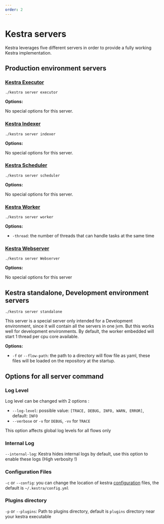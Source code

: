 ```yaml
---
order: 2
---
```

# Kestra servers 
Kestra leverages five different servers in order to provide a fully working Kestra implementation.

## Production environment servers


### [Kestra Executor](../../architecture#executor) 

`./kestra server executor`

**Options:**

No special options for this server.

### [Kestra Indexer](../../architecture#indexer)

`./kestra server indexer`

**Options:**

No special options for this server.

### [Kestra Scheduler](../../architecture#scheduler)

`./kestra server scheduler`

**Options:**

No special options for this server.

### [Kestra Worker](../../architecture#worker)

`./kestra server worker`

**Options:**

* `-thread`: the number of threads that can handle tasks at the same time

### [Kestra Webserver](../../architecture#webserver)

`./kestra server Webserver`

**Options:**

No special options for this server

## Kestra standalone, Development environment servers

`./kestra server standalone`

This server is a special server only intended for a Development environment, since it will contain all the servers in one jvm. 
But this works well for development environments.
By default, the worker embedded will start 1 thread per cpu core available. 

**Options:**

* `-f` or `--flow-path`: the path to a directory will flow file as yaml, these files will be loaded on the repository at the startup. 

## Options for all server command 

### Log Level 
Log level can be changed with 2 options : 

- `--log-level`: possible value: `[TRACE, DEBUG, INFO, WARN, ERROR]`, default: `INFO`
-  `--verbose` or `-v` for `DEBUG`, `-vv` for `TRACE` 

This option affects global log levels for all flows only 

### Internal Log
`--internal-log`: Kestra hides internal logs by default, use this option to enable these logs (High verbosity !)

### Configuration Files

`-c` or `--config`: you can change the location of kestra [configuration](../configuration) files, the default is `~/.kestra/config.yml` 

### Plugins directory

`-p` or `--plugins`: Path to plugins directory, default is `plugins` directory near your kestra executable 
